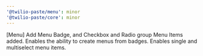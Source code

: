 ```yaml
---
'@twilio-paste/menu': minor
'@twilio-paste/core': minor
---
```


[Menu] Add Menu Badge, and Checkbox and Radio group Menu Items added. Enables the ability to create menus from badges. Enables single and multiselect menu items.
